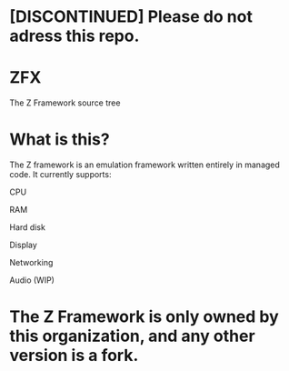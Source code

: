 # [DISCONTINUED] Please do not adress this repo.

# ZFX
The Z Framework source tree

# What is this?
The Z framework is an emulation framework written entirely in managed code. It currently supports:

CPU

RAM

Hard disk

Display

Networking

Audio (WIP)

# **The Z Framework is only owned by this organization, and any other version is a fork.**
